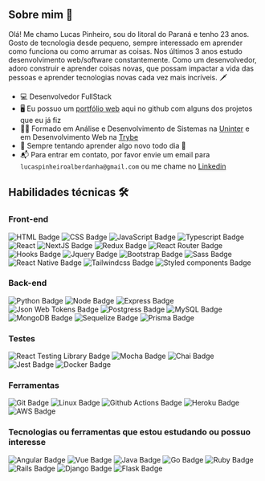 ## Sobre mim 👋

Olá! Me chamo Lucas Pinheiro, sou do litoral do Paraná e tenho 23 anos. Gosto de tecnologia desde pequeno, sempre interessado em aprender como funciona ou como arrumar as coisas. Nos últimos 3 anos estudo desenvolvimento web/software constantemente. Como um desenvolvedor, adoro construir e aprender coisas novas, que possam impactar a vida das pessoas e aprender tecnologias novas cada vez mais incríveis. 🗡

- 💻 Desenvolvedor FullStack 
- 🖥 Eu possuo um <a href="https://crabominable.github.io/" target="_blank">portfólio web</a> aqui no github com alguns dos projetos que eu já fiz 
- 👨‍🎓 Formado em Análise e Desenvolvimento de Sistemas na [Uninter](https://www.uninter.com/) e em Desenvolvimento Web na [Trybe](https://www.betrybe.com/)
- 📑 Sempre tentando aprender algo novo todo dia 🔎
- 📬 Para entrar em contato, por favor envie um email para `lucaspinheiroalberdanha@gmail.com` ou me chame no [Linkedin](linkedin.com/in/lucas-pinheiro-alberdanha)

## Habilidades técnicas 🛠

### Front-end

![HTML Badge](https://img.shields.io/badge/-HTML-E34F26?style=for-the-badge&logo=html5&logoColor=white)
![CSS Badge](https://img.shields.io/badge/-CSS-1572B6?style=for-the-badge&logo=css3&logoColor=white)
![JavaScript Badge](https://img.shields.io/badge/-JavaScript-FCC624?style=for-the-badge&logo=JavaScript&logoColor=323330)
![Typescript Badge](https://img.shields.io/badge/Typescript-blue?style=for-the-badge&logo=typescript&logoColor=white)
![React](https://img.shields.io/badge/react-%2320232a.svg?style=for-the-badge&logo=react&logoColor=%2361DAFB)
![NextJS Badge](https://img.shields.io/badge/Next.js-8c8c8c?style=for-the-badge&logo=nextdotjs&logoColor=white)
![Redux Badge](https://img.shields.io/badge/Redux-593D88?style=for-the-badge&logo=redux&logoColor=white)
![React Router Badge](https://img.shields.io/badge/React_Router-CA4245?style=for-the-badge&logo=react-router&logoColor=white)
![Hooks Badge](https://img.shields.io/badge/-Hooks-404040.svg?style=for-the-badge&logo=React&logoColor=%2361DAFB)
![Jquery Badge](https://img.shields.io/badge/jQuery-0769AD?style=for-the-badge&logo=jquery&logoColor=white)
![Bootstrap Badge](https://img.shields.io/badge/Bootstrap-563D7C?style=for-the-badge&logo=bootstrap&logoColor=white)
![Sass Badge](https://img.shields.io/badge/sass-%2320232a.svg?style=for-the-badge&logo=sass&logoColor=d93b94)
![React Native Badge](https://img.shields.io/badge/React_Native-20232A?style=for-the-badge&logo=react&logoColor=61DAFB)
![Tailwindcss Badge](https://img.shields.io/badge/Tailwind_CSS-38B2AC?style=for-the-badge&logo=tailwind-css&logoColor=white)
![Styled components Badge](https://img.shields.io/badge/styled--components-DB7093?style=for-the-badge&logo=styled-components&logoColor=white)

### Back-end

![Python Badge](https://img.shields.io/badge/Python-14354C?style=for-the-badge&logo=python&logoColor=white)
![Node Badge](https://img.shields.io/badge/-Node.js-339933?style=for-the-badge&logo=node.js&logoColor=white)
![Express Badge](https://img.shields.io/badge/-Express.js-green?style=for-the-badge&logo=Express&logoColor=black)
![Json Web Tokens Badge](https://img.shields.io/badge/json%20web%20tokens-323330?style=for-the-badge&logo=json-web-tokens&logoColor=pink)
![Postgress Badge](https://img.shields.io/badge/PostgreSQL-316192?style=for-the-badge&logo=postgresql&logoColor=white)
![MySQL Badge](https://img.shields.io/badge/MySQL-00000F?style=for-the-badge&logo=mysql&logoColor=white)
![MongoDB Badge](https://img.shields.io/badge/MongoDB-4EA94B?style=for-the-badge&logo=mongodb&logoColor=white)
![Sequelize Badge](https://img.shields.io/badge/sequelize-323330?style=for-the-badge&logo=sequelize&logoColor=blue)
![Prisma Badge](https://img.shields.io/badge/-Prisma-eeeeee?style=for-the-badge&logo=prisma&logoColor=0c344b)

### Testes

![React Testing Library Badge](https://img.shields.io/badge/testing%20library-323330?style=for-the-badge&logo=testing-library&logoColor=red)
![Mocha Badge](https://img.shields.io/badge/Mocha-8a6343?style=for-the-badge&logo=mocha&logoColor=white)
![Chai Badge](https://img.shields.io/badge/chai.js-323330?style=for-the-badge&logo=chai&logoColor=red)
![Jest Badge](https://img.shields.io/badge/-Jest-C21325?style=for-the-badge&logo=jest&logoColor=white)
![Docker Badge](https://img.shields.io/badge/Docker-082135?style=for-the-badge&logo=Docker&logoColor=blue)

### Ferramentas

![Git Badge](https://img.shields.io/badge/-Git-F05032?style=for-the-badge&logo=git&logoColor=white)
![Linux Badge](https://img.shields.io/badge/-Linux-FCC624?style=for-the-badge&logo=Linux&logoColor=black)
![Github Actions Badge](https://img.shields.io/badge/GitHub_Actions-2088FF?style=for-the-badge&logo=github-actions&logoColor=white)
![Heroku Badge](https://img.shields.io/badge/Heroku-430098?style=for-the-badge&logo=heroku&logoColor=white)
![AWS Badge](https://img.shields.io/badge/Amazon_AWS-FF9900?style=for-the-badge&logo=amazonaws&logoColor=white)

### Tecnologias ou ferramentas que estou estudando ou possuo interesse

![Angular Badge](https://img.shields.io/badge/Angular-CC0000?style=for-the-badge&logo=go&logoColor=white)
![Vue Badge](https://img.shields.io/badge/Vue-00ADD8?style=for-the-badge&logo=go&logoColor=white)
![Java Badge](https://img.shields.io/badge/Java-00ADD8?style=for-the-badge&logo=go&logoColor=white)
![Go Badge](https://img.shields.io/badge/Go-00ADD8?style=for-the-badge&logo=go&logoColor=white)
![Ruby Badge](https://img.shields.io/badge/Ruby-CC342D?style=for-the-badge&logo=ruby&logoColor=white)
![Rails Badge](https://img.shields.io/badge/Ruby_on_Rails-CC0000?style=for-the-badge&logo=ruby-on-rails&logoColor=white)
![Django Badge](https://img.shields.io/badge/Django-092E20?style=for-the-badge&logo=django&logoColor=white)
![Flask Badge](https://img.shields.io/badge/Flask-000000?style=for-the-badge&logo=flask&logoColor=white)

</br>
